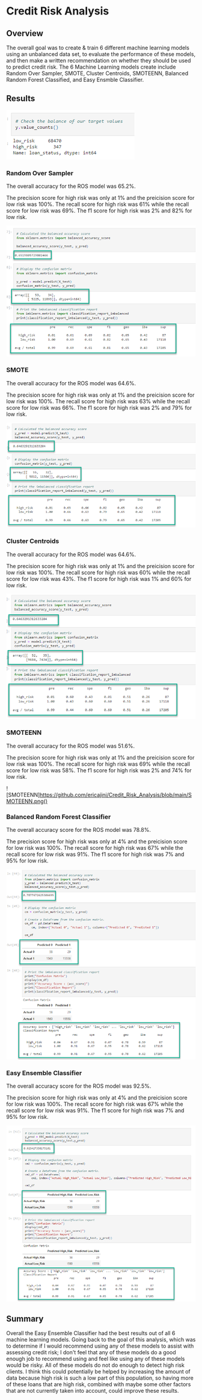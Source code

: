 # Credit Risk Analysis 

## Overview 

The overall goal was to create & train 6 different machine learning models using an unbalanced data set, to evaluate the performance of these models, and then make a written recommendation on whether they should be used to predict credit risk. The 6 Machine Learning models create include Random Over Sampler, SMOTE, Cluster Centroids, SMOTEENN, Balanced Random Forest Classified, and Easy Ensmble Classifier.  

## Results 

![ValueCounts](https://github.com/ericajini/Credit_Risk_Analysis/blob/main/ValueCounts.png)

### Random Over Sampler
The overall accuracy for the ROS model was 65.2%. 

The precision score for high risk was only at 1% and the preicision score for low risk was 100%. The recall score for high risk was 61% while the recall score for low risk was 69%. The f1 score for high risk was 2% and 82% for low risk. 

![ROS](https://github.com/ericajini/Credit_Risk_Analysis/blob/main/ROS.png)

### SMOTE 
The overall accuracy for the ROS model was 64.6%. 

The precision score for high risk was only at 1% and the preicision score for low risk was 100%. The recall score for high risk was 63% while the recall score for low risk was 66%. The f1 score for high risk was 2% and 79% for low risk. 

![SMOTE](https://github.com/ericajini/Credit_Risk_Analysis/blob/main/SMOTE.png)

### Cluster Centroids
The overall accuracy for the ROS model was 64.6%. 

The precision score for high risk was only at 1% and the preicision score for low risk was 100%. The recall score for high risk was 60% while the recall score for low risk was 43%. The f1 score for high risk was 1% and 60% for low risk. 

![CC](https://github.com/ericajini/Credit_Risk_Analysis/blob/main/CC.png)

### SMOTEENN
The overall accuracy for the ROS model was 51.6%. 

The precision score for high risk was only at 1% and the preicision score for low risk was 100%. The recall score for high risk was 69% while the recall score for low risk was 58%. The f1 score for high risk was 2% and 74% for low risk. 

![SMOTEENN]https://github.com/ericajini/Credit_Risk_Analysis/blob/main/SMOTEENN.png()

### Balanced Random Forest Classifier
The overall accuracy score for the ROS model was 78.8%. 

The precision score for high risk was only at 4% and the preicision score for low risk was 100%. The recall score for high risk was 67% while the recall score for low risk was 91%. The f1 score for high risk was 7% and 95% for low risk. 

![BRFC](https://github.com/ericajini/Credit_Risk_Analysis/blob/main/BFC.png)

### Easy Ensemble Classifier 
The overall accuracy score for the ROS model was 92.5%. 

The precision score for high risk was only at 4% and the preicision score for low risk was 100%. The recall score for high risk was 67% while the recall score for low risk was 91%. The f1 score for high risk was 7% and 95% for low risk. 

![EEC](https://github.com/ericajini/Credit_Risk_Analysis/blob/main/EEC.png)

## Summary 

Overall the Easy Ensemble Classifier had the best results out of all 6 machine learning models. Going back to the goal of this analysis, which was to determine if I would recommend using any of these models to assist with assessing credit risk; I don't feel that any of these models do a good enough job to recommend using and feel like using any of these models would be risky. All of these models do not do enough to detect high risk clients. I think this could potentially be helped by increasing the amount of data because high risk is such a low part of this population, so having more of these loans that are high risk, combined with maybe some other factors that are not currently taken into account, could improve these results. 
